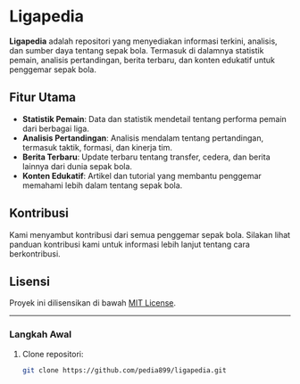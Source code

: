 # Ligapedia

**Ligapedia** adalah repositori yang menyediakan informasi terkini, analisis, dan sumber daya tentang sepak bola. Termasuk di dalamnya statistik pemain, analisis pertandingan, berita terbaru, dan konten edukatif untuk penggemar sepak bola.

## Fitur Utama
- **Statistik Pemain**: Data dan statistik mendetail tentang performa pemain dari berbagai liga.
- **Analisis Pertandingan**: Analisis mendalam tentang pertandingan, termasuk taktik, formasi, dan kinerja tim.
- **Berita Terbaru**: Update terbaru tentang transfer, cedera, dan berita lainnya dari dunia sepak bola.
- **Konten Edukatif**: Artikel dan tutorial yang membantu penggemar memahami lebih dalam tentang sepak bola.

## Kontribusi
Kami menyambut kontribusi dari semua penggemar sepak bola. Silakan lihat panduan kontribusi kami untuk informasi lebih lanjut tentang cara berkontribusi.

## Lisensi
Proyek ini dilisensikan di bawah [MIT License](LICENSE).

---

### Langkah Awal
1. Clone repositori:
   ```bash
   git clone https://github.com/pedia899/ligapedia.git
